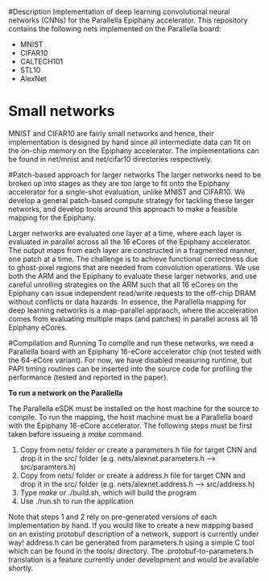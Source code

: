 #Description
Implementation of deep learning convolutional neural networks (CNNs) for the Parallella Epiphany accelerator. This repository contains the following nets implemented on the Parallella board:

- MNIST
- CIFAR10
- CALTECH101
- STL10
- AlexNet

# Small networks
MNIST and CIFAR10 are fairly small networks and hence, their implementation is designed by hand since all intermediate data can fit on the on-chip memory on the Epiphany accelerator. The implementations can be found in net/mnist and net/cifar10 directories respectively.

#Patch-based approach for larger networks
The larger networks need to be broken up into stages as they are too large to fit onto the Epiphany accelerator for a single-shot evaluation, unlike MNIST and CIFAR10. We develop a general patch-based compute strategy for tackling these larger networks, and develop tools around this approach to make a feasible mapping for the Epiphany.

Larger networks are evaluated one layer at a time, where each layer is evaluated in parallel across all the 16 eCores of the Epiphany accelerator. The output maps from each layer are constructed in a fragmented manner, one patch at a time. The challenge is to achieve functional correctness due to ghost-pixel regions that are needed from convolution operations. We use both the ARM and the Epiphany to evaluate these larger networks, and use careful unrolling strategies on the ARM such that all 16 eCores on the Epiphany can issue independent read/write requests to the off-chip DRAM without conflicts or data hazards. In essence, the Parallella mapping for deep learning networks is a map-parallel appraoch, where the acceleration comes from evaluating multiple maps (and patches) in parallel across all 16 Epiphany eCores.

#Compilation and Running
To compile and run these networks, we need a Parallella board with an Epiphany 16-eCore accelerator chip (not tested with the 64-eCore variant). For now, we have disabled measuring runtime, but PAPI timing routines can be inserted into the source code for profiling the performance (tested and reported in the paper). 

**To run a network on the Parallella**

The Parallella eSDK must be installed on the host machine for the source to compile. To run the mapping, the host machine must be a Parallella board with the Epiphany 16-eCore accelerator. The following steps must be first taken before issueing a _make_ command.

1. Copy from nets/ folder or create a parameters.h file for target CNN and drop it in the src/ folder (e.g. nets/alexnet.parameters.h --> src/paramters.h)
2. Copy from nets/ folder or create a address.h file for target CNN and drop it in the src/ folder (e.g. nets/alexnet.address.h --> src/address.h)
3. Type _make_ or ./build.sh, which will build the program
4. Use ./run.sh to run the application

Note that steps 1 and 2 rely on pre-generated versions of each implementation by hand. If you would like to create a new mapping based on an existing protobuf description of a network, support is currently under way! address.h can be generated from parameters.h using a simple C tool which can be found in the tools/ directory. The .protobuf-to-parameters.h translation is a feature currently under development and would be available shortly.
